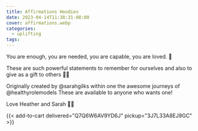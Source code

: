 ```yaml
---
title: Affirmations Hoodies
date: 2023-04-14T11:38:31-08:00
cover: affirmations.webp
categories:
  - uplifting
tags:
---
```


You are enough, you are needed, you are capable, you are loved. 🩵

These are such powerful statements to remember for ourselves and also to give as a gift to others 🩷💥

Originally created by @sarahgilks within one the awesome journeys of @healthyrolemodels These are available to anyone who wants one!

Love Heather and Sarah 🌊💗

<!--more-->
{{< add-to-cart delivered="Q7Q6W6AV9YD6J" pickup="3J7L33A8EJ9GC" >}}